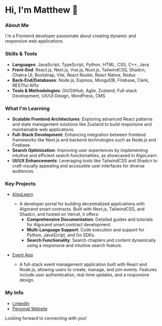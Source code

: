 # Hi, I'm Matthew 👋

### About Me
I'm a Frontend developer passionate about creating dynamic and responsive web applications.

### Skills & Tools
- **Languages**: JavaScript, TypeScript, Python, HTML, CSS, C++, Java
- **Front-End**: React.js, Next.js, Vue.js, Nuxt.js, TailwindCSS, Shadcn, Chakra UI, Bootstrap, Vite, React Router, React Native, Redux
- **Back-End/Databases**: Node.js, Express, MongoDB, Firebase, Clerk, RESTful APIs
- **Tools & Methodologies**: Git/GitHub, Agile, Zustand, Full-stack Development, UX/UI Design, WordPress, CMS

### What I'm Learning
- **Scalable Frontend Architectures**: Exploring advanced React patterns and state management solutions like Zustand to build responsive and maintainable web applications.
- **Full-Stack Development**: Enhancing integration between frontend frameworks like Next.js and backend technologies such as Node.js and Firebase.
- **Search Optimization**: Improving user experiences by implementing intuitive and efficient search functionalities, as showcased in AlgoLearn.
- **UI/UX Enhancements**: Leveraging tools like TailwindCSS and Shadcn to craft visually appealing and accessible user interfaces for diverse audiences.

### Key Projects
- [AlgoLearn](https://github.com/mibernard/algolearn)
  - A developer portal for building decentralized applications with Algorand smart contracts. Built with Next.js, TailwindCSS, and Shadcn, and hosted on Vercel, it offers:
    - **Comprehensive Documentation**: Detailed guides and tutorials for Algorand smart contract development.
    - **Multi-Language Support**: Code execution and support for Python, JavaScript, and Go SDKs.
    - **Search Functionality**: Search chapters and content dynamically using a responsive and intuitive search feature.
      
- [Event App](https://github.com/mibernard/event-app)
  - A full-stack event management application built with React and Node.js, allowing users to create, manage, and join events. Features include user authentication, real-time updates, and a responsive design.


### My Info
- [LinkedIn](https://www.linkedin.com/in/matthewbernard)
- [Personal Website](https://matthewbernard.dev)

Looking forward to connecting with you!
